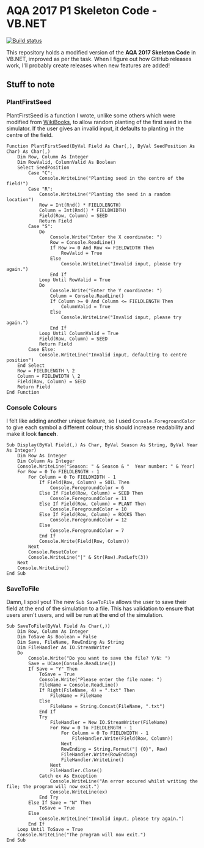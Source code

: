 # AQA 2017 P1 Skeleton Code - VB.NET

[![Build status](https://ci.appveyor.com/api/projects/status/51i1ik4sux8rwg7d?svg=true)](https://ci.appveyor.com/project/viljowilding/vb-skeleton-aqa-2017)

This repository holds a modified version of the **AQA 2017 Skeleton Code** in VB.NET, improved as per the task. When I figure out how GitHub releases work, I'll probably create releases when new features are added!

## Stuff to note

### PlantFirstSeed

PlantFirstSeed is a function I wrote, unlike some others which were modified from [WikiBooks](https://en.wikibooks.org/w/index.php?title=A-level_Computing/AQA/Paper_1/Skeleton_program/AS2017), to allow random planting of the first seed in the simulator. If the user gives an invalid input, it defaults to planting in the centre of the field.

```VB.NET
Function PlantFirstSeed(ByVal Field As Char(,), ByVal SeedPosition As Char) As Char(,)
    Dim Row, Column As Integer
    Dim RowValid, ColumnValid As Boolean
    Select SeedPosition
        Case "C":
            Console.WriteLine("Planting seed in the centre of the field!")
        Case "R":
            Console.WriteLine("Planting the seed in a random location")
            Row = Int(Rnd() * FIELDLENGTH)
            Column = Int(Rnd() * FIELDWIDTH)
            Field(Row, Column) = SEED
            Return Field
        Case "S":
            Do
                Console.Write("Enter the X coordinate: ")
                Row = Console.ReadLine()
                If Row >= 0 And Row <= FIELDWIDTH Then
                    RowValid = True
                Else
                    Console.WriteLine("Invalid input, please try again.")
                End If
            Loop Until RowValid = True
            Do
                Console.Write("Enter the Y coordinate: ")
                Column = Console.ReadLine()
                If Column >= 0 And Column <= FIELDLENGTH Then
                    ColumnValid = True
                Else
                    Console.WriteLine("Invalid input, please try again.")
                End If
            Loop Until ColumnValid = True
            Field(Row, Column) = SEED
            Return Field
        Case Else:
            Console.WriteLine("Invalid input, defaulting to centre position")
    End Select
    Row = FIELDLENGTH \ 2
    Column = FIELDWIDTH \ 2
    Field(Row, Column) = SEED
    Return Field
End Function
```

### Console Colours

I felt like adding another unique feature, so I used `Console.ForegroundColor` to give each symbol a different colour; this should increase readability and make it look **fanceh**.

```VB.NET
Sub Display(ByVal Field(,) As Char, ByVal Season As String, ByVal Year As Integer)
    Dim Row As Integer
    Dim Column As Integer
    Console.WriteLine("Season: " & Season & "  Year number: " & Year)
    For Row = 0 To FIELDLENGTH - 1
        For Column = 0 To FIELDWIDTH - 1
            If Field(Row, Column) = SOIL Then
                Console.ForegroundColor = 6
            Else If Field(Row, Column) = SEED Then
                Console.ForegroundColor = 11
            Else If Field(Row, Column) = PLANT Then
                Console.ForegroundColor = 10
            Else If Field(Row, Column) = ROCKS Then
                Console.ForegroundColor = 12
            Else
                Console.ForegroundColor = 7
            End If
            Console.Write(Field(Row, Column))
        Next
        Console.ResetColor
        Console.WriteLine("|" & Str(Row).PadLeft(3))
    Next
    Console.WriteLine()
End Sub
```

### SaveToFile

Damn, I spoil you! The new `Sub SaveToFile` allows the user to save their field at the end of the simulation to a file. This has validation to ensure that users aren't users, and will be run at the end of the simulation.

```VB.NET
Sub SaveToFile(ByVal Field As Char(,))
    Dim Row, Column As Integer
    Dim ToSave As Boolean = False
    Dim Save, FileName, RowEnding As String
    Dim FileHandler As IO.StreamWriter
    Do
        Console.Write("Do you want to save the file? Y/N: ")
        Save = UCase(Console.ReadLine())
        If Save = "Y" Then
            ToSave = True
            Console.Write("Please enter the file name: ")
            FileName = Console.ReadLine()
            If Right(FileName, 4) = ".txt" Then
                FileName = FileName
            Else
                FileName = String.Concat(FileName, ".txt")
            End If
            Try
                FileHandler = New IO.StreamWriter(FileName)
                For Row = 0 To FIELDLENGTH - 1
                    For Column = 0 To FIELDWIDTH - 1
                        FileHandler.Write(Field(Row, Column))
                    Next
                    RowEnding = String.Format("| {0}", Row)
                    FileHandler.Write(RowEnding)
                    FileHandler.WriteLine()
                Next
                FileHandler.Close()
            Catch ex As Exception
                Console.WriteLine("An error occured whilst writing the file; the program will now exit.")
                Console.WriteLine(ex)
            End Try
        Else If Save = "N" Then
            ToSave = True
        Else
            Console.WriteLine("Invalid input, please try again.")
        End If
    Loop Until ToSave = True
    Console.WriteLine("The program will now exit.")
End Sub
```
